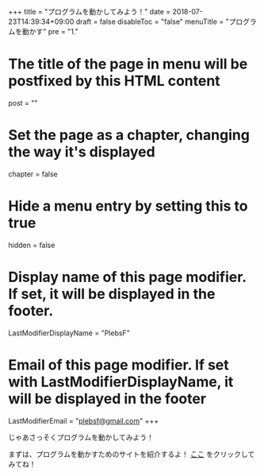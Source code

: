 +++
title =  "プログラムを動かしてみよう！"
date =  2018-07-23T14:39:34+09:00
draft = false
disableToc = "false"
menuTitle = "プログラムを動かす"
pre = "1."
# The title of the page in menu will be postfixed by this HTML content
post = ""
# Set the page as a chapter, changing the way it's displayed
chapter = false
# Hide a menu entry by setting this to true
hidden = false
# Display name of this page modifier. If set, it will be displayed in the footer.
LastModifierDisplayName = "PlebsF"
# Email of this page modifier. If set with LastModifierDisplayName, it will be displayed in the footer
LastModifierEmail = "plebsf@gmail.com"
+++

じゃあさっそくプログラムを動かしてみよう！

まずは、プログラムを動かすためのサイトを紹介するよ！
[ここ](https://mybinder.org/v2/gh/PlebsF/JupyterNotebook/master?filepath=note01.ipynb)
をクリックしてみてね！

